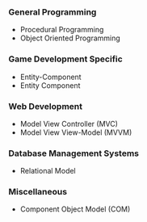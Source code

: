 ### General Programming
- Procedural Programming
- Object Oriented Programming
### Game Development Specific
- Entity-Component
- Entity Component
### Web Development
- Model View Controller (MVC)
- Model View View-Model (MVVM)
### Database Management Systems
- Relational Model
### Miscellaneous
- Component Object Model (COM)